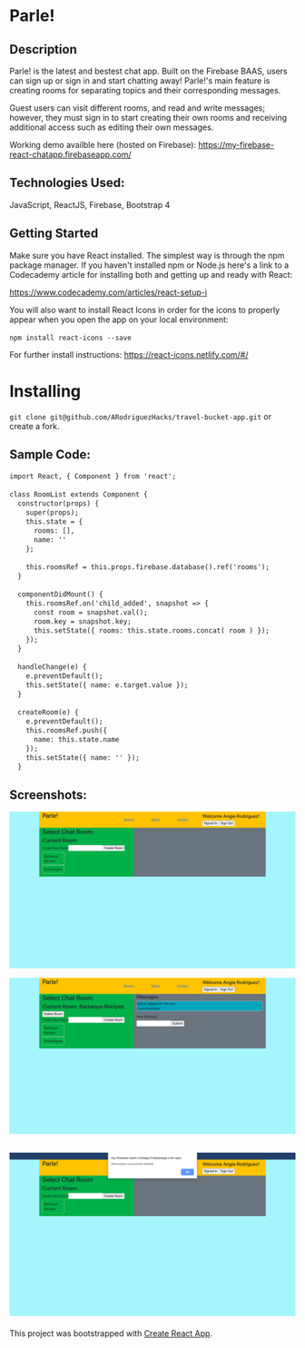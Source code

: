 # Parle!

## Description
Parle! is the latest and bestest chat app. Built on the Firebase BAAS, users can sign up or sign in and start chatting away! Parle!'s main feature is creating rooms for separating topics and their corresponding messages.   

Guest users can visit different rooms, and read and write messages; however, they must sign in to start creating their own rooms and receiving additional access such as editing their own messages. 

Working demo availble here (hosted on Firebase): https://my-firebase-react-chatapp.firebaseapp.com/


## Technologies Used:

JavaScript, ReactJS, Firebase, Bootstrap 4

## Getting Started

Make sure you have React installed. The simplest way is through the npm package manager. If you haven't installed npm or Node.js here's a link to a Codecademy article for installing both and getting up and ready with React:

https://www.codecademy.com/articles/react-setup-i

You will also want to install React Icons in order for the icons to properly appear when you open the app on your local environment:

`npm install react-icons --save`

For further install instructions: https://react-icons.netlify.com/#/

# Installing

`git clone git@github.com/ARodriguezHacks/travel-bucket-app.git` or create a fork.

## Sample Code:

```
import React, { Component } from 'react';

class RoomList extends Component {
  constructor(props) {
    super(props);
    this.state = {
      rooms: [],
      name: ''
    };

    this.roomsRef = this.props.firebase.database().ref('rooms');
  }

  componentDidMount() {
    this.roomsRef.on('child_added', snapshot => {
      const room = snapshot.val();
      room.key = snapshot.key;
      this.setState({ rooms: this.state.rooms.concat( room ) });
    });
  }

  handleChange(e) {
    e.preventDefault();
    this.setState({ name: e.target.value });
  }

  createRoom(e) {
    e.preventDefault();
    this.roomsRef.push({
      name: this.state.name
    });
    this.setState({ name: '' });
  }

```

## Screenshots: 

![Parle! Landing Page](assets/images/parlechat1.png)

![Parle! Landing Page](assets/images/parlechat2.png)

![Parle! Landing Page](assets/images/parlechat3.png)
----------------------------------------

This project was bootstrapped with [Create React App](https://github.com/facebook/create-react-app).
